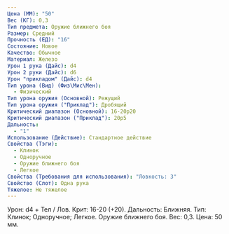 ```yaml
---
Цена (ММ): "50"
Вес (КГ): 0,3
Тип предмета: Оружие ближнего боя
Размер: Средний
Прочность (ЕД): "16"
Состояние: Новое
Качество: Обычное
Материал: Железо
Урон 1 рука (Дайс): d4
Урон 2 руки (Дайс): d6
Урон "прикладом" (Дайс): d4
Тип урона (Вид) (Физ\Мис\Мен):
  - Физический
Тип урона оружия (Основной): Режущий
Тип урона оружия ("Приклад"): Дробящий
Критический диапазон (Основной): 16-20p20
Критический диапазон ("Приклад"): 20р5
Дальность:
  - "1"
Использование (Действие): Стандартное действие
Свойства (Тэги):
  - Клинок
  - Одноручное
  - Оружие ближнего боя
  - Легкое
Свойства (Требования для использования): "Ловкость: 3"
Свойство (Слот): Одна рука
Тяжелое: Не тяжелое
---
```

Урон: d4 + Тел / Лов. Крит: 16-20 (+20). Дальность: Ближняя. Тип: Клинок; Одноручное; Легкое. Оружие ближнего боя. Вес: 0,3. Цена: 50 мм. 